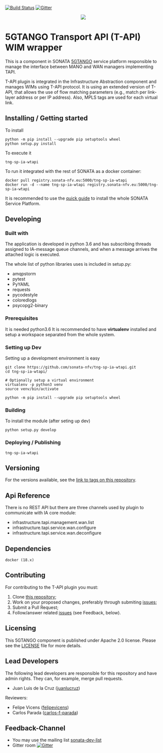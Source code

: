 [![Build Status](http://jenkins.sonata-nfv.eu/buildStatus/icon?job=tng-vnv-curator/master)](https://jenkins.sonata-nfv.eu/job/tng-vnv-curator) [![Gitter](https://badges.gitter.im/sonata-nfv/Lobby.svg)](https://gitter.im/sonata-nfv/Lobby?utm_source=badge&utm_medium=badge&utm_campaign=pr-badge)

<p align="center"><img src="https://github.com/sonata-nfv/tng-api-gtw/wiki/images/sonata-5gtango-logo-500px.png" /></p>

# 5GTANGO Transport API (T-API) WIM wrapper

This is a component in SONATA [5GTANGO](http://www.5gtango.eu) service platform responsible to manage the interface between MANO and WAN managers implementing TAPI.

T-API plugin is integrated in the Infrastructure Abstraction component and manages WIMs using T-API protocol. It is using an extended version of T-API, that allows the use of flow matching parameters (e.g., match per link-layer address or per IP address). Also, MPLS tags are used for each virtual link.

## Installing / Getting started

To install

```shell
python -m pip install --upgrade pip setuptools wheel
python setup.py install
```

To execute it

```shell
tng-sp-ia-wtapi
```


To run it integrated with the rest of SONATA as a docker container:

```shell
docker pull registry.sonata-nfv.eu:5000/tng-sp-ia-wtapi
docker run -d --name tng-sp-ia-wtapi registry.sonata-nfv.eu:5000/tng-sp-ia-wtapi
```
It is recommended to use the [quick guide](https://sonata-nfv.github.io/sp-installation) to install the whole SONATA Service Platform.

## Developing

### Built with

The application is developed in python 3.6 and  has subscribing threads assigned to IA-message queue channels, and when a message arrives the attached logic is executed.

The whole list of python libraries uses is included in setup.py:

 * amqpstorm
 * pytest
 * PyYAML
 * requests
 * pycodestyle
 * coloredlogs
 * psycopg2-binary
 
### Prerequisites

It is needed python3.6 It is recommended to have **virtualenv** installed and setup a workspace separated from the whole system.

### Setting up Dev

Setting up a development environment is easy

```shell
git clone https://github.com/sonata-nfv/tng-sp-ia-wtapi.git
cd tng-sp-ia-wtapi/

# Optionally setup a virtual environment
virtualenv -p python3 venv
source venv/bin/activate

python -m pip install --upgrade pip setuptools wheel
```

### Building

To install the module (after seting up dev)

```shell
python setup.py develop
```

### Deploying / Publishing

```shell
tng-sp-ia-wtapi
```

## Versioning

For the versions available, see the [link to tags on this repository](https://github.com/sonata-nfv/tng-sp-ia-wtapi/releases).

## Api Reference

There is no REST API but there are three channels used by plugin to communicate with IA core module:

 * infrastructure.tapi.management.wan.list
 * infrastructure.tapi.service.wan.configure
 * infrastructure.tapi.service.wan.deconfigure

## Dependencies

`docker (18.x)`

## Contributing
For contributing to the T-API plugin you must:

1. Clone [this repository](http://github.com/sonata-nfv/tng-sp-ia-wtapi);
1. Work on your proposed changes, preferably through submiting [issues](https://github.com/sonata-nfv/tng-sp-ia-wtapi/issues);
1. Submit a Pull Request;
1. Follow/answer related [issues](https://github.com/sonata-nfv/tng-sp-ia-wtapi/issues) (see Feedback, below).

## Licensing

This 5GTANGO component is published under Apache 2.0 license. Please see the [LICENSE](LICENSE) file for more details.

## Lead Developers

The following lead developers are responsible for this repository and have admin rights. They can, for example, merge pull requests.

* Juan Luis de la Cruz ([juanlucruz](https://github.com/juanlucruz))

Reviewers:

* Felipe Vicens ([felipevicens](https://github.com/felipevicens))
* Carlos Parada ([carlos-f-parada](https://github.com/carlos-f-parada))

## Feedback-Channel

- You may use the mailing list [sonata-dev-list](mailto:sonata-dev@lists.atosresearch.eu)
- Gitter room [![Gitter](https://badges.gitter.im/sonata-nfv/Lobby.svg)](https://gitter.im/sonata-nfv/Lobby?utm_source=badge&utm_medium=badge&utm_campaign=pr-badge)


